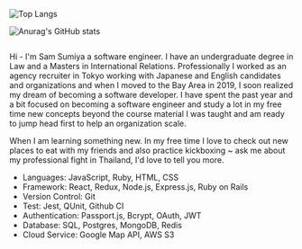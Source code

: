 ![Top Langs](https://github-readme-stats.vercel.app/api/top-langs/?username=samsumiya&hide=html&ruby&layout=compact)


![Anurag's GitHub stats](https://github-readme-stats.vercel.app/api?username=samsumiya&show_icons=true&theme=dracula)

<img src="" alt='' >

<p2>Hi - I'm Sam Sumiya a software engineer. I have an undergraduate degree in Law and a Masters in International Relations. Professionally I worked as an agency recruiter in Tokyo working with Japanese and English candidates and organizations and when I moved to the Bay Area in 2019, I soon realized my dream of becoming a software developer. I have spent the past year and a bit focused on becoming a software engineer and study a lot in my free time new concepts beyond the course material I was taught and am ready to jump head first to help an organization scale.</p2>

When I am learning something new. In my free time I love to check out new places to eat with my friends and also practice kickboxing ~ ask me about my professional fight in Thailand, I'd love to tell you more.

* Languages: JavaScript, Ruby, HTML, CSS
* Framework: React, Redux, Node.js, Express.js, Ruby on Rails
* Version Control: Git
* Test: Jest, QUnit, Github CI
* Authentication:  Passport.js, Bcrypt, OAuth, JWT
* Database: SQL, Postgres, MongoDB, Redis
* Cloud Service: Google Map API, AWS S3

